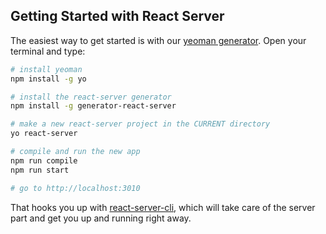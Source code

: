## Getting Started with React Server

The easiest way to get started is with our [yeoman generator](https://www.npmjs.com/package/generator-react-server). Open your terminal and type:

```bash
# install yeoman
npm install -g yo

# install the react-server generator
npm install -g generator-react-server

# make a new react-server project in the CURRENT directory
yo react-server

# compile and run the new app
npm run compile
npm run start

# go to http://localhost:3010
```

That hooks you up with [react-server-cli](/react-server-cli), which will take care of the server part and get you up and running right away.
